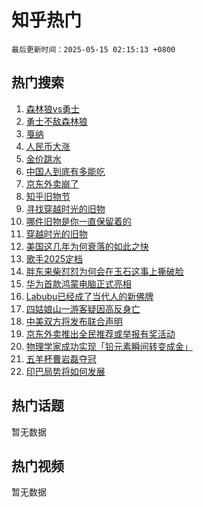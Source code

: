 # 知乎热门

`最后更新时间：2025-05-15 02:15:13 +0800`

## 热门搜索

1. [森林狼vs勇士](https://www.zhihu.com/search?q=%E6%A3%AE%E6%9E%97%E7%8B%BCvs%E5%8B%87%E5%A3%AB)
1. [勇士不敌森林狼](https://www.zhihu.com/search?q=%E5%8B%87%E5%A3%AB%E4%B8%8D%E6%95%8C%E6%A3%AE%E6%9E%97%E7%8B%BC)
1. [戛纳](https://www.zhihu.com/search?q=%E6%88%9B%E7%BA%B3)
1. [人民币大涨](https://www.zhihu.com/search?q=%E4%BA%BA%E6%B0%91%E5%B8%81%E5%A4%A7%E6%B6%A8)
1. [金价跳水](https://www.zhihu.com/search?q=%E9%87%91%E4%BB%B7%E8%B7%B3%E6%B0%B4)
1. [中国人到底有多能吃](https://www.zhihu.com/search?q=%E4%B8%AD%E5%9B%BD%E4%BA%BA%E5%88%B0%E5%BA%95%E6%9C%89%E5%A4%9A%E8%83%BD%E5%90%83)
1. [京东外卖崩了](https://www.zhihu.com/search?q=%E4%BA%AC%E4%B8%9C%E5%A4%96%E5%8D%96%E5%B4%A9%E4%BA%86)
1. [知乎旧物节](https://www.zhihu.com/search?q=%E7%9F%A5%E4%B9%8E%E6%97%A7%E7%89%A9%E8%8A%82)
1. [寻找穿越时光的旧物](https://www.zhihu.com/search?q=%E5%AF%BB%E6%89%BE%E7%A9%BF%E8%B6%8A%E6%97%B6%E5%85%89%E7%9A%84%E6%97%A7%E7%89%A9)
1. [哪件旧物是你一直保留着的](https://www.zhihu.com/search?q=%E5%93%AA%E4%BB%B6%E6%97%A7%E7%89%A9%E6%98%AF%E4%BD%A0%E4%B8%80%E7%9B%B4%E4%BF%9D%E7%95%99%E7%9D%80%E7%9A%84)
1. [穿越时光的旧物](https://www.zhihu.com/search?q=%E7%A9%BF%E8%B6%8A%E6%97%B6%E5%85%89%E7%9A%84%E6%97%A7%E7%89%A9)
1. [美国这几年为何衰落的如此之快](https://www.zhihu.com/search?q=%E7%BE%8E%E5%9B%BD%E8%BF%99%E5%87%A0%E5%B9%B4%E4%B8%BA%E4%BD%95%E8%A1%B0%E8%90%BD%E7%9A%84%E5%A6%82%E6%AD%A4%E4%B9%8B%E5%BF%AB)
1. [歌手2025定档](https://www.zhihu.com/search?q=%E6%AD%8C%E6%89%8B2025%E5%AE%9A%E6%A1%A3)
1. [胖东来柴怼怼为何会在玉石这事上撕破脸](https://www.zhihu.com/search?q=%E8%83%96%E4%B8%9C%E6%9D%A5%E6%9F%B4%E6%80%BC%E6%80%BC%E4%B8%BA%E4%BD%95%E4%BC%9A%E5%9C%A8%E7%8E%89%E7%9F%B3%E8%BF%99%E4%BA%8B%E4%B8%8A%E6%92%95%E7%A0%B4%E8%84%B8)
1. [华为首款鸿蒙电脑正式亮相](https://www.zhihu.com/search?q=%E5%8D%8E%E4%B8%BA%E9%A6%96%E6%AC%BE%E9%B8%BF%E8%92%99%E7%94%B5%E8%84%91%E6%AD%A3%E5%BC%8F%E4%BA%AE%E7%9B%B8)
1. [Labubu已经成了当代人的新佛牌](https://www.zhihu.com/search?q=Labubu%E5%B7%B2%E7%BB%8F%E6%88%90%E4%BA%86%E5%BD%93%E4%BB%A3%E4%BA%BA%E7%9A%84%E6%96%B0%E4%BD%9B%E7%89%8C)
1. [四姑娘山一游客疑因高反身亡](https://www.zhihu.com/search?q=%E5%9B%9B%E5%A7%91%E5%A8%98%E5%B1%B1%E4%B8%80%E6%B8%B8%E5%AE%A2%E7%96%91%E5%9B%A0%E9%AB%98%E5%8F%8D%E8%BA%AB%E4%BA%A1)
1. [中美双方将发布联合声明](https://www.zhihu.com/search?q=%E4%B8%AD%E7%BE%8E%E5%8F%8C%E6%96%B9%E5%B0%86%E5%8F%91%E5%B8%83%E8%81%94%E5%90%88%E5%A3%B0%E6%98%8E)
1. [京东外卖推出全民推荐或举报有奖活动](https://www.zhihu.com/search?q=%E4%BA%AC%E4%B8%9C%E5%A4%96%E5%8D%96%E6%8E%A8%E5%87%BA%E5%85%A8%E6%B0%91%E6%8E%A8%E8%8D%90%E6%88%96%E4%B8%BE%E6%8A%A5%E6%9C%89%E5%A5%96%E6%B4%BB%E5%8A%A8)
1. [物理学家成功实现「铅元素瞬间转变成金」](https://www.zhihu.com/search?q=%E7%89%A9%E7%90%86%E5%AD%A6%E5%AE%B6%E6%88%90%E5%8A%9F%E5%AE%9E%E7%8E%B0%E3%80%8C%E9%93%85%E5%85%83%E7%B4%A0%E7%9E%AC%E9%97%B4%E8%BD%AC%E5%8F%98%E6%88%90%E9%87%91%E3%80%8D)
1. [五羊杯曹岩磊夺冠](https://www.zhihu.com/search?q=%E4%BA%94%E7%BE%8A%E6%9D%AF%E6%9B%B9%E5%B2%A9%E7%A3%8A%E5%A4%BA%E5%86%A0)
1. [印巴局势将如何发展](https://www.zhihu.com/search?q=%E5%8D%B0%E5%B7%B4%E5%B1%80%E5%8A%BF%E5%B0%86%E5%A6%82%E4%BD%95%E5%8F%91%E5%B1%95)

## 热门话题

暂无数据

## 热门视频

暂无数据